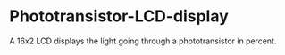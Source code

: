 # Phototransistor-LCD-display
A 16x2 LCD displays the light going through a phototransistor in percent.
